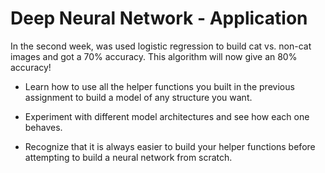 # Deep Neural Network - Application

In the second week, was used logistic regression to build cat vs. non-cat images and got a 70% accuracy.
This algorithm will now give an 80% accuracy!

- Learn how to use all the helper functions you built in the previous assignment to build a model of any structure you want.

- Experiment with different model architectures and see how each one behaves.

- Recognize that it is always easier to build your helper functions before attempting to build a neural network from scratch.